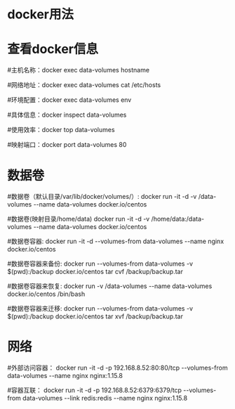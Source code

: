 # docker用法

# 查看docker信息
#主机名称：docker exec data-volumes hostname

#网络地址：docker exec data-volumes cat /etc/hosts

#环境配置：docker exec data-volumes env

#具体信息：docker inspect data-volumes

#使用效率：docker top data-volumes 

#映射端口：docker port data-volumes  80

# 数据卷
#数据卷（默认目录/var/lib/docker/volumes/）:
docker run -it -d -v /data-volumes --name data-volumes docker.io/centos 

#数据卷(映射目录/home/data)
docker run -it -d -v /home/data:/data-volumes --name data-volumes docker.io/centos 

#数据卷容器: 
docker run -it -d --volumes-from data-volumes --name nginx docker.io/centos

#数据卷容器来备份: 
docker run --volumes-from data-volumes -v $(pwd):/backup docker.io/centos tar cvf /backup/backup.tar

#数据卷容器来恢复: 
docker run -v /data-volumes --name data-volumes docker.io/centos /bin/bash

#数据卷容器来迁移: 
docker run --volumes-from data-volumes -v $(pwd):/backup docker.io/centos tar xvf /backup/backup.tar

# 网络
#外部访问容器：
docker run -it -d -p 192.168.8.52:80:80/tcp --volumes-from data-volumes --name nginx nginx:1.15.8

#容器互联：
docker run -it -d -p 192.168.8.52:6379:6379/tcp --volumes-from data-volumes --link redis:redis --name nginx nginx:1.15.8
